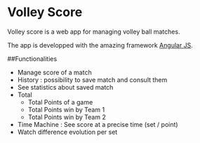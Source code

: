 
# Volley Score
Volley score is a web app for managing volley ball matches.

The app is developped with the amazing framework [Angular JS](http://angularjs.org/).

##Functionalities 
* Manage score of a match
* History : possibility to save match and consult them
* See statistics about saved match
 * Total
   * Total Points of a game
   * Total Points win by Team 1
   * Total Points win by Team 2
  * Time Machine : See score at a precise time (set / point)
  * Watch difference evolution per set
